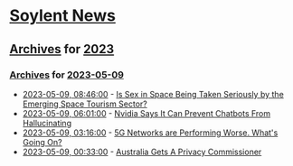 # [Soylent News](../../../README.md)

## [Archives](../../index.md) for [2023](../index.md)

### [Archives](../../index.md) for [2023-05-09](index.md)

* [2023-05-09, 08:46:00](https://soylentnews.org/article.pl?sid=23/05/08/1510237&from=rss) - [Is Sex in Space Being Taken Seriously by the Emerging Space Tourism Sector?](https://soylentnews.org/article.pl?sid=23/05/08/1510237&from=rss)
* [2023-05-09, 06:01:00](https://soylentnews.org/article.pl?sid=23/05/08/1137209&from=rss) - [Nvidia Says It Can Prevent Chatbots From Hallucinating](https://soylentnews.org/article.pl?sid=23/05/08/1137209&from=rss)
* [2023-05-09, 03:16:00](https://soylentnews.org/article.pl?sid=23/05/08/0328216&from=rss) - [5G Networks are Performing Worse. What's Going On?](https://soylentnews.org/article.pl?sid=23/05/08/0328216&from=rss)
* [2023-05-09, 00:33:00](https://soylentnews.org/article.pl?sid=23/05/08/0157215&from=rss) - [Australia Gets A Privacy Commissioner](https://soylentnews.org/article.pl?sid=23/05/08/0157215&from=rss)
